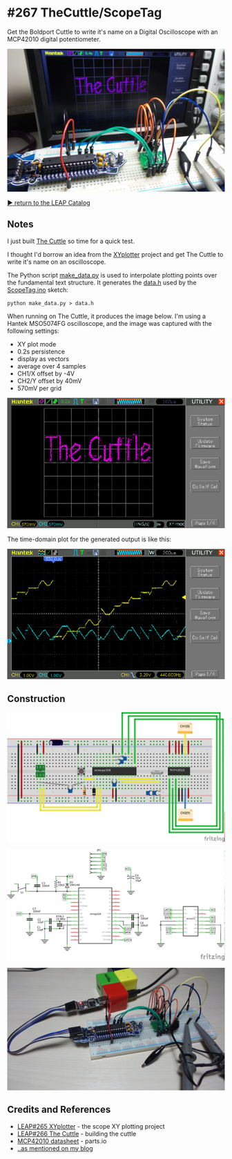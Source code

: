 # #267 TheCuttle/ScopeTag

Get the Boldport Cuttle to write it's name on a Digital Oscilloscope with an MCP42010 digital potentiometer.

![ScopeTag_test_run](./assets/ScopeTag_test_run.jpg?raw=true)


[:arrow_forward: return to the LEAP Catalog](http://leap.tardate.com)

## Notes

I just built [The Cuttle](../) so time for a quick test.

I thought I'd borrow an idea from the [XYplotter](../../playground/XYplotter) project and get The Cuttle
to write it's name on an oscilloscope.


The Python script [make_data.py](./tree/make_data.py) is used to interpolate plotting points
over the fundamental text structure. It generates the [data.h](./data.h) used by the
[ScopeTag.ino](./ScopeTag.ino) sketch:

```
python make_data.py > data.h
```

When running on The Cuttle, it produces the image below.
I'm using a Hantek MSO5074FG oscilloscope, and the image was captured with the following settings:

* XY plot mode
* 0.2s persistence
* display as vectors
* average over 4 samples
* CH1/X offset by -4V
* CH2/Y offset by 40mV
* 570mV per grid

![scope_text](./assets/scope_text.gif?raw=true)

The time-domain plot for the generated output is like this:

![scope_text_xt](./assets/scope_text_xt.gif?raw=true)

## Construction

![Breadboard](./assets/ScopeTag_bb.jpg?raw=true)

![Schematic](./assets/ScopeTag_schematic.jpg?raw=true)

![ScopeTag_breadboard](./assets/ScopeTag_breadboard.jpg?raw=true)

## Credits and References
* [LEAP#265 XYplotter](../../playground/XYplotter) - the scope XY plotting project
* [LEAP#266 The Cuttle](../) - building the cuttle
* [MCP42010 datasheet](http://parts.io/detail/1372149/MCP42010-I%2FSL) - parts.io
* [..as mentioned on my blog](http://blog.tardate.com/2017/04/leap267-cuttle-scope-graffiti.html)
